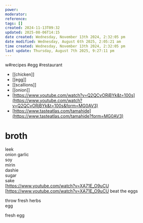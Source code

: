 ```yaml
---
power: 
moderator: 
reference: 
tags: []
created: 2024-11-13T09:32
updated: 2025-08-06T14:15
date created: Wednesday, November 13th 2024, 2:32:05 pm
date modified: Wednesday, August 6th 2025, 2:05:21 am
time created: Wednesday, November 13th 2024, 2:32:05 pm
last update: Thursday, August 7th 2025, 9:27:11 pm
---
```

w#recipes #egg #restaurant 
- [[chicken]]
- [[egg]]
- [[scallions]]
- [[onion]]
- [https://www.youtube.com/watch?v=Q2QCvORjBYk&t=100s](https://www.youtube.com/watch?v=Q2QCvORjBYk&t=100s&form=MG0AV3)
- [https://www.tasteatlas.com/tamahide](https://www.tasteatlas.com/tamahide?form=MG0AV3)
# broth
leek  
onion garlic  
soy  
mirin  
dashie  
sugar  
sake  
[https://www.youtube.com/watch?v=XA71E_O9uCU 
[https://www.youtube.com/watch?v=XA71E_O9uCU
beat the eggs

throw fresh herbs  
egg

fresh egg